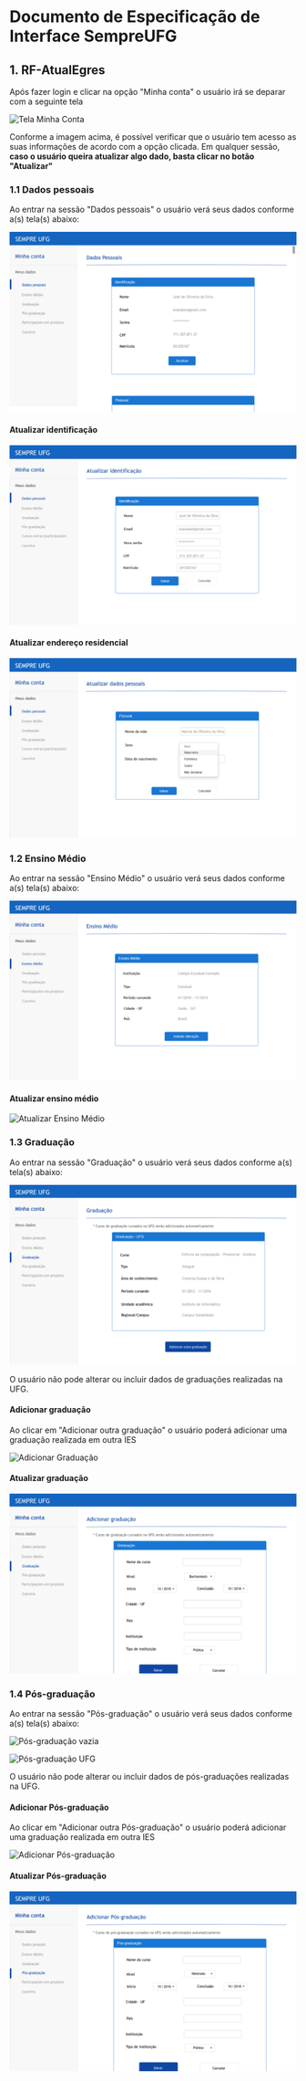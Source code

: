 Documento de Especificação de Interface SempreUFG
=====================================================

## 1. RF-AtualEgres

Após fazer login e clicar na opção "Minha conta" o usuário irá se deparar com a seguinte tela

![Tela Minha Conta](./anexos/./anexos/ARQ/Caracteristicas-de-Usabilidade/RF-AtualEgres/minhaConta.png)

Conforme a imagem acima, é possível verificar que o usuário tem acesso as suas informações de acordo com a opção clicada.
Em qualquer sessão, **caso o usuário queira atualizar algo dado, basta clicar no botão "Atualizar"**

### 1.1 Dados pessoais

Ao entrar na sessão "Dados pessoais" o usuário verá seus dados conforme a(s) tela(s) abaixo:

![Tela Dados pessoais](./anexos/REQ/Prototipos/RF-AtualEgres/dadosPessoaisScroll1.png)

#### Atualizar identificação

![Atualizar identificação](./anexos/REQ/Prototipos/RF-AtualEgres/atualizarIdentificacao.png)

#### Atualizar endereço residencial

![Atualizar endereço](./anexos/REQ/Prototipos/RF-AtualEgres/atualizarDadosPessoais.png)

### 1.2 Ensino Médio

Ao entrar na sessão "Ensino Médio" o usuário verá seus dados conforme a(s) tela(s) abaixo:

![Ensino Médio](./anexos/REQ/Prototipos/RF-AtualEgres/ensinoMedio.png)

#### Atualizar ensino médio

![Atualizar Ensino Médio](./anexos/REQ/Prototipos/RF-AtualEgres/atualizarEnsinoMedio.png)


### 1.3 Graduação

Ao entrar na sessão "Graduação" o usuário verá seus dados conforme a(s) tela(s) abaixo:

![Graduação](./anexos/REQ/Prototipos/RF-AtualEgres/graduacao.png)

O usuário não pode alterar ou incluir dados de graduações realizadas na UFG.

#### Adicionar graduação

Ao clicar em "Adicionar outra graduação" o usuário poderá adicionar uma graduação realizada em outra IES

![Adicionar Graduação](./anexos/REQ/Prototipos/RF-AtualEgres/adicionarGraduacao.png)

#### Atualizar graduação

![Atualizar Graduação](./anexos/REQ/Prototipos/RF-AtualEgres/atualizarGraduacao.png)

### 1.4 Pós-graduação

Ao entrar na sessão "Pós-graduação" o usuário verá seus dados conforme a(s) tela(s) abaixo:

![Pós-graduação vazia](./anexos/REQ/Prototipos/RF-AtualEgres/posGraduacaoVazia.png)

![Pós-graduação UFG](./anexos/REQ/Prototipos/RF-AtualEgres/posGraduacaoUFG.png)

O usuário não pode alterar ou incluir dados de pós-graduações realizadas na UFG.

#### Adicionar Pós-graduação

Ao clicar em "Adicionar outra Pós-graduação" o usuário poderá adicionar uma graduação realizada em outra IES

![Adicionar Pós-graduação](./anexos/REQ/Prototipos/RF-AtualEgres/adicionarPosGraduacao.png)

#### Atualizar Pós-graduação

![Atualizar Pós-gradualção](./anexos/REQ/Prototipos/RF-AtualEgres/atualizarPosGraduacao.png)
